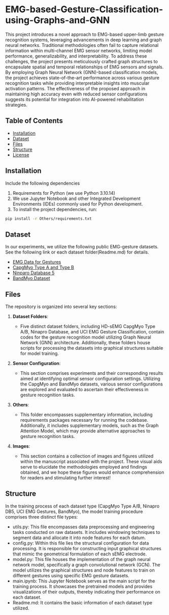 # EMG-based-Gesture-Classification-using-Graphs-and-GNN

This project introduces a novel approach to EMG-based upper-limb gesture recognition systems, leveraging advancements in deep learning and graph neural networks. Traditional methodologies often fail to capture relational information within multi-channel EMG sensor networks, limiting model performance, generalizability, and interpretability. To address these challenges, the project presents meticulously crafted graph structures to encapsulate spatial and temporal relationships of EMG sensors and signals. By employing Graph Neural Network (GNN)-based classification models, the project achieves state-of-the-art performance across various gesture recognition tasks while providing interpretable insights into muscular activation patterns. The effectiveness of the proposed approach in maintaining high accuracy even with reduced sensor configurations suggests its potential for integration into AI-powered rehabilitation strategies.



## Table of Contents

- [Installation](#installation)
- [Dataset](#Dataset)
- [Files](#Files)
- [Structure](#Structure)
- [License](#license)

## Installation
Include the following dependencies 
1. Requirements for Python (we use Python 3.10.14)
2. We use Jupyter Notebook and other Integrated Development Environments (IDEs) commonly used for Python development.
3. To install the project dependencies, run:
```bash
pip install -r Others/requirements.txt
```

## Dataset

In our experiments, we utilize the following public EMG-gesture datasets. See the following link or each dataset folder(Readme.md) for details.
- [EMG Data for Gestures](https://archive.ics.uci.edu/dataset/481/emg+data+for+gestures)
- [CapgMyo Type A and Type B](https://www.mdpi.com/1424-8220/17/3/458)
- [Ninparo Database 5](https://ninapro.hevs.ch/instructions/DB5.html)
- [BandMyo Dataset](https://github.com/Agire/BandMyo-Dataset)


## Files

The repository is organized into several key sections:

1. **Dataset Folders**:
   - Five distinct dataset folders, including HD-sEMG CapgMyo Type A/B, Ninapro Database, and UCI EMG Gesture Classification, contain codes for the gesture recognition model utilizing Graph Neural Network (GNN) architecture. Additionally, these folders house scripts for processing the datasets into graphical structures suitable for model training.

2. **Sensor Configuration**:
   - This section comprises experiments and their corresponding results aimed at identifying optimal sensor configuration settings. Utilizing the CapgMyo and BandMyo datasets, various sensor configurations are explored and evaluated to ascertain their effectiveness in gesture recognition tasks.

3. **Others**:
   - This folder encompasses supplementary information, including requirements packages necessary for running the codebase. Additionally, it includes supplementary models, such as the Graph Attention Model, which may provide alternative approaches to gesture recognition tasks.

4. **Images**:
   - This section contains a collection of images and figures utilized within the manuscript associated with the project. These visual aids serve to elucidate the methodologies employed and findings obtained, and we hope these figures would enhance comprehension for readers and stimulating further interest!


## Structure

In the training process of each dataset type (CapgMyo Type A/B, Ninapro DB5, UCI EMG Gestures, BandMyo), the model training procedure comprises three distinct file types:
- utils.py: This file encompasses data preprocessing and engineering tasks conducted on raw datasets. It includes windowing techniques to segment data and allocate it into node features for each datum.
- config.py: Within this file lies the structural configuration for data processing. It is responsible for constructing input graphical structures that mimic the geometrical formulation of each sEMG electrode.
- model.py: This file houses the implementation of the graph neural network model, specifically a graph convolutional network (GCN). The model utilizes the graphical structures and node features to train on different gestures using specific EMG gesture datasets.
- main.ipynb: This Jupyter Notebook serves as the main script for the training process. It showcases the pretrained models and provides visualizations of their outputs, thereby indicating their performance on each dataset.
- Readme.md: It contains the basic information of each dataset type utilized.





